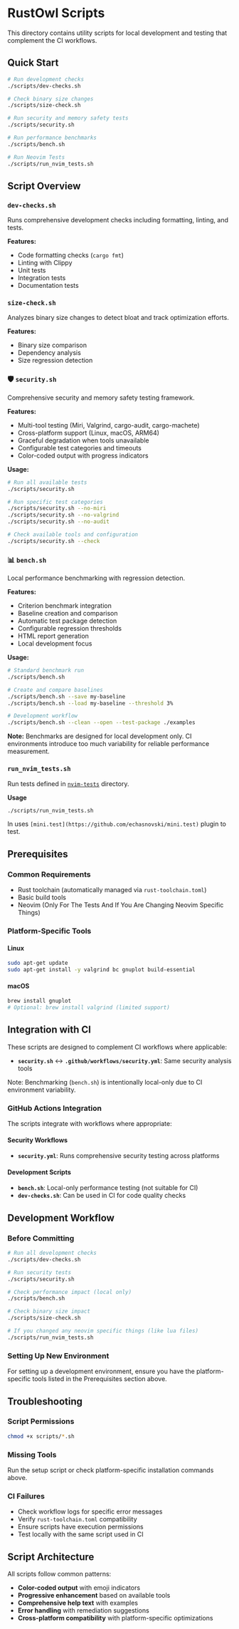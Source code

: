# RustOwl Scripts

This directory contains utility scripts for local development and testing that complement the CI workflows.

## Quick Start

```bash
# Run development checks
./scripts/dev-checks.sh

# Check binary size changes
./scripts/size-check.sh

# Run security and memory safety tests
./scripts/security.sh

# Run performance benchmarks
./scripts/bench.sh

# Run Neovim Tests
./scripts/run_nvim_tests.sh
```

## Script Overview

### `dev-checks.sh`
Runs comprehensive development checks including formatting, linting, and tests.

**Features:**
- Code formatting checks (`cargo fmt`)
- Linting with Clippy
- Unit tests
- Integration tests
- Documentation tests

### `size-check.sh`
Analyzes binary size changes to detect bloat and track optimization efforts.

**Features:**
- Binary size comparison
- Dependency analysis
- Size regression detection

### 🛡️ `security.sh`
Comprehensive security and memory safety testing framework.

**Features:**
- Multi-tool testing (Miri, Valgrind, cargo-audit, cargo-machete)
- Cross-platform support (Linux, macOS, ARM64)
- Graceful degradation when tools unavailable
- Configurable test categories and timeouts
- Color-coded output with progress indicators

**Usage:**
```bash
# Run all available tests
./scripts/security.sh

# Run specific test categories
./scripts/security.sh --no-miri
./scripts/security.sh --no-valgrind
./scripts/security.sh --no-audit

# Check available tools and configuration
./scripts/security.sh --check
```

### 📊 `bench.sh` 
Local performance benchmarking with regression detection.

**Features:**
- Criterion benchmark integration
- Baseline creation and comparison
- Automatic test package detection
- Configurable regression thresholds
- HTML report generation
- Local development focus

**Usage:**
```bash
# Standard benchmark run
./scripts/bench.sh

# Create and compare baselines
./scripts/bench.sh --save my-baseline
./scripts/bench.sh --load my-baseline --threshold 3%

# Development workflow
./scripts/bench.sh --clean --open --test-package ./examples
```

**Note:** Benchmarks are designed for local development only. CI environments introduce too much variability for reliable performance measurement.

### `run_nvim_tests.sh`

Run tests defined in [`nvim-tests`](../nvim-tests) directory.

**Usage**
```bash
./scripts/run_nvim_tests.sh
```

In uses `[mini.test](https://github.com/echasnovski/mini.test)` plugin to test.

## Prerequisites

### Common Requirements
- Rust toolchain (automatically managed via `rust-toolchain.toml`)
- Basic build tools
- Neovim (Only For The Tests And If You Are Changing Neovim Specific Things)

### Platform-Specific Tools

#### Linux
```bash
sudo apt-get update
sudo apt-get install -y valgrind bc gnuplot build-essential
```

#### macOS
```bash
brew install gnuplot
# Optional: brew install valgrind (limited support)
```

## Integration with CI

These scripts are designed to complement CI workflows where applicable:

- **`security.sh`** ↔ **`.github/workflows/security.yml`**: Same security analysis tools

Note: Benchmarking (`bench.sh`) is intentionally local-only due to CI environment variability.

### GitHub Actions Integration

The scripts integrate with workflows where appropriate:

#### Security Workflows
- **`security.yml`**: Runs comprehensive security testing across platforms

#### Development Scripts
- **`bench.sh`**: Local-only performance testing (not suitable for CI)
- **`dev-checks.sh`**: Can be used in CI for code quality checks

## Development Workflow

### Before Committing
```bash
# Run all development checks
./scripts/dev-checks.sh

# Run security tests
./scripts/security.sh

# Check performance impact (local only)
./scripts/bench.sh

# Check binary size impact
./scripts/size-check.sh

# If you changed any neovim specific things (like lua files)
./scripts/run_nvim_tests.sh
```

### Setting Up New Environment
For setting up a development environment, ensure you have the platform-specific tools listed in the Prerequisites section above.

## Troubleshooting

### Script Permissions
```bash
chmod +x scripts/*.sh
```

### Missing Tools
Run the setup script or check platform-specific installation commands above.

### CI Failures
- Check workflow logs for specific error messages
- Verify `rust-toolchain.toml` compatibility
- Ensure scripts have execution permissions
- Test locally with the same script used in CI

## Script Architecture

All scripts follow common patterns:
- **Color-coded output** with emoji indicators
- **Progressive enhancement** based on available tools
- **Comprehensive help text** with examples
- **Error handling** with remediation suggestions
- **Cross-platform compatibility** with platform-specific optimizations
